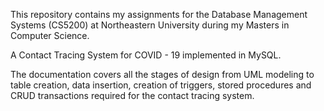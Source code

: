 This repository contains my assignments for the Database Management Systems (CS5200) at Northeastern University during my Masters in Computer Science.

A Contact Tracing System for COVID - 19 implemented in MySQL.

The documentation covers all the stages of design from UML modeling to table creation, data insertion, creation of triggers, stored procedures and CRUD transactions required for the contact tracing system.
